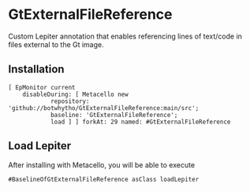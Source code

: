 # GtExternalFileReference
Custom Lepiter annotation that enables referencing lines of text/code in files external to the Gt image.
## Installation```[ EpMonitor current	disableDuring: [ Metacello new			repository: 'github://botwhytho/GtExternalFileReference:main/src';			baseline: 'GtExternalFileReference';			load ] ] forkAt: 29 named: #GtExternalFileReference```## Load Lepiter				After installing with Metacello, you will be able to execute```#BaselineOfGtExternalFileReference asClass loadLepiter```